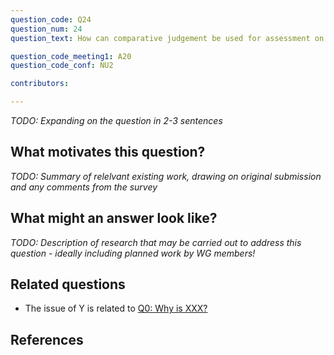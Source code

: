 ```yaml
---
question_code: Q24 
question_num: 24 
question_text: How can comparative judgement be used for assessment on university mathematics courses? 

question_code_meeting1: A20 
question_code_conf: NU2 

contributors: 

---
```

*TODO: Expanding on the question in 2-3 sentences*

## What motivates this question?

*TODO: Summary of relelvant existing work, drawing on original submission and any comments from the survey*

## What might an answer look like?

*TODO: Description of research that may be carried out to address this question - ideally including planned work by WG members!*

## Related questions

* The issue of Y is related to [Q0: Why is XXX?](Q0)

## References
